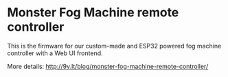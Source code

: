 # Monster Fog Machine remote controller

This is the firmware for our custom-made and ESP32 powered fog machine controller with a Web UI frontend.

More details: http://9v.lt/blog/monster-fog-machine-remote-controller/
